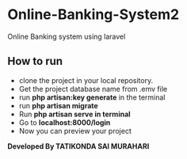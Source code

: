 # Online-Banking-System2
Online Banking system using laravel

## How to run
* clone the project in your local repository.
* Get the project database name from .emv file
* run **php artisan:key generate** in the terminal
* run **php artisan migrate**
* Run **php artisan serve in terminal**
* Go to **localhost:8000/login**
* Now you can preview your project


**Developed By TATIKONDA SAI MURAHARI**